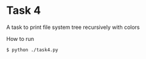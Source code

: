 Task 4
======

A task to print file system tree recursively with colors

How to run
```bash
$ python ./task4.py
```
